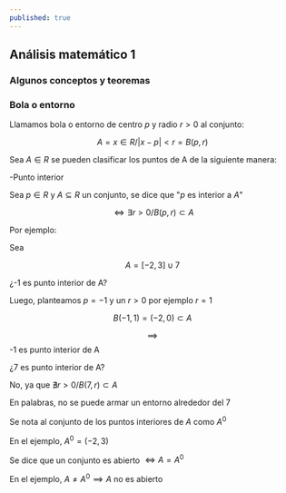 ```yaml
---
published: true
---
```

## Análisis matemático 1 

### Algunos conceptos y teoremas

### Bola o entorno

Llamamos bola o entorno de centro $p$ y radio $r>0$ al conjunto:

$$ A={x\in R/|x-p|<r} = B(p,r) $$

Sea $A \in R$ se pueden clasificar los puntos de A de la siguiente manera:

-Punto interior

Sea $p \in R$ y $A \subseteq R$ un conjunto, se dice que "$p$ es interior a $A$"

$$ \iff \exists r>0 / B(p,r) \subset A $$

Por ejemplo:

Sea 

$$ A=[-2,3] \cup {7} $$

¿-1 es punto interior de A?

Luego, planteamos $p=-1$ y un $r>0$ por ejemplo $r=1$

$$ B(-1,1)=(-2,0) \subset A $$

$$ \implies $$ -1 es punto interior de A

¿7 es punto interior de A?

No, ya que $\nexists r>0 / B(7,r) \subset A$

En palabras, no se puede armar un entorno alrededor del 7

Se nota al conjunto de los puntos interiores de $A$ como $A^0$ 

En el ejemplo, $A^0=(-2,3)$

Se dice que un conjunto es abierto $\iff A=A^0$

En el ejemplo, $A \neq A^0 \implies A$ no es abierto 